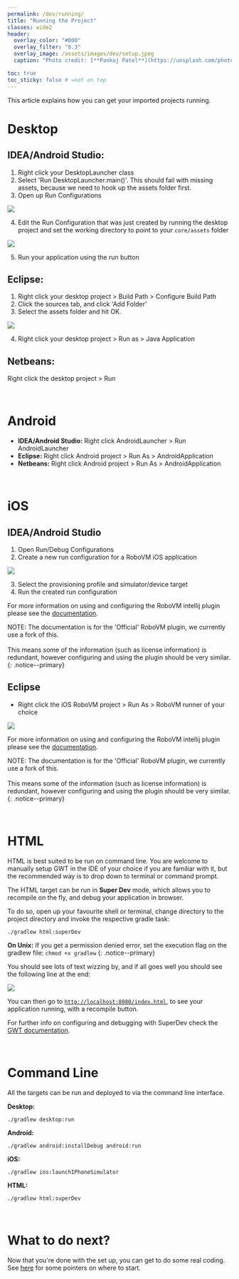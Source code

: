 ```yaml
---
permalink: /dev/running/
title: "Running the Project"
classes: wide2
header:
  overlay_color: "#000"
  overlay_filter: "0.3"
  overlay_image: /assets/images/dev/setup.jpeg
  caption: "Photo credit: [**Pankaj Patel**](https://unsplash.com/photos/bYiw48KLbmw)"

toc: true
toc_sticky: false # =not on top
---
```


This article explains how you can get your imported projects running.

# Desktop
## IDEA/Android Studio:
1. Right click your DesktopLauncher class
2. Select 'Run DesktopLauncher.main()'. This should fail with missing assets, because we need to hook up the assets folder first.
3. Open up Run Configurations

![](assets/images/dev/idea/0.png)

4. Edit the Run Configuration that was just created by running the desktop project and set the working directory to point to your `core/assets` folder

![](assets/images/dev/idea/1.png)

5. Run your application using the run button

## Eclipse:
1. Right click your desktop project > Build Path > Configure Build Path
2. Click the sources tab, and click 'Add Folder'
3. Select the assets folder and hit OK.

![](assets/images/dev/eclipse/0.png)

4. Right click your desktop project > Run as > Java Application

## Netbeans:
Right click the desktop project > Run

<br/>

# Android
- **IDEA/Android Studio:** Right click AndroidLauncher > Run AndroidLauncher
- **Eclipse:** Right click Android project > Run As > AndroidApplication
- **Netbeans:** Right click Android project > Run As > AndroidApplication

<br/>

# iOS
## IDEA/Android Studio
1. Open Run/Debug Configurations
2. Create a new run configuration for a RoboVM iOS application

![](assets/images/dev/idea/2.png)

3. Select the provisioning profile and simulator/device target
4. Run the created run configuration

For more information on using and configuring the RoboVM intellij plugin please see the [documentation](http://robovm.mobidevelop.com).

NOTE: The documentation is for the 'Official' RoboVM plugin, we currently use a fork of this. <br/> <br/> This means some of the information (such as license information) is redundant, however configuring and using the plugin should be very similar.
{: .notice--primary}

## Eclipse
- Right click the iOS RoboVM project > Run As > RoboVM runner of your choice

![](assets/images/dev/eclipse/1.png)

For more information on using and configuring the RoboVM intellij plugin please see the [documentation](http://robovm.mobidevelop.com).

NOTE: The documentation is for the 'Official' RoboVM plugin, we currently use a fork of this. <br/> <br/> This means some of the information (such as license information) is redundant, however configuring and using the plugin should be very similar.
{: .notice--primary}

<br/>

# HTML
HTML is best suited to be run on command line. You are welcome to manually setup GWT in the IDE of your choice if you are familiar with it, but the recommended way is to drop down to terminal or command prompt.

The HTML target can be run in **Super Dev** mode, which allows you to recompile on the fly, and debug your application in browser.

To do so, open up your favourite shell or terminal, change directory to the project directory and invoke the respective gradle task:

```
./gradlew html:superDev
```

**On Unix:** If you get a permission denied error, set the execution flag on the gradlew file: `chmod +x gradlew`
{: .notice--primary}

You should see lots of text wizzing by, and if all goes well you should see the following line at the end:

![](assets/images/dev/html/0.png)

You can then go to [`http://localhost:8080/index.html`](http://localhost:8080/index.html), to see your application running, with a recompile button.

For further info on configuring and debugging with SuperDev check the [GWT documentation](http://www.gwtproject.org/articles/superdevmode.html).

<br/>

# Command Line
All the targets can be run and deployed to via the command line interface.

**Desktop:**
```
./gradlew desktop:run
```

**Android:**
```
./gradlew android:installDebug android:run
```

**iOS:**
```
./gradlew ios:launchIPhoneSimulator
```

**HTML:**
```
./gradlew html:superDev
```

<br/>

# What to do next?
Now that you're done with the set up, you can get to do some real coding. See [here](dev/) for some pointers on where to start.
